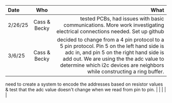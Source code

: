 | Date | Who | What |
|:-----|:--------:|------:|
| 2/26/25 | Cass & Becky| tested PCBs, had issues with basic communications. More work investigating electrical connections needed. Set up github |
|  3/6/25  | Cass & Becky   | decided to change from a 4 pin protocol to a 5 pin protocol. Pin 5 on the left hand side is adc in, and pin 5 on the right hand side is add out. We are using the  the adc value to determine which i2c devices are neighbors while constructing a ring buffer.

need to create a system to encode the addresses based on resistor values & test that the adc value doesn't change when we read from pin to pin. 
 |
|   |  |    |
